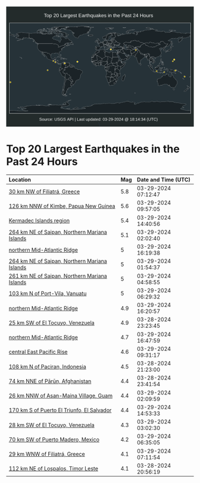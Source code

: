 ![Map](./map.png)

# Top 20 Largest Earthquakes in the Past 24 Hours

| Location | Mag | Date and Time (UTC) |
|:---|:---|:---|
| [30 km NW of Filiatrá, Greece](https://earthquake.usgs.gov/earthquakes/eventpage/us7000m8q9) | 5.8 | 03-29-2024 07:12:47 |
| [126 km NNW of Kimbe, Papua New Guinea](https://earthquake.usgs.gov/earthquakes/eventpage/us7000m8qr) | 5.6 | 03-29-2024 09:57:05 |
| [Kermadec Islands region](https://earthquake.usgs.gov/earthquakes/eventpage/us7000m8rg) | 5.4 | 03-29-2024 14:40:56 |
| [264 km NE of Saipan, Northern Mariana Islands](https://earthquake.usgs.gov/earthquakes/eventpage/us7000m8p1) | 5.1 | 03-29-2024 02:02:40 |
| [northern Mid-Atlantic Ridge](https://earthquake.usgs.gov/earthquakes/eventpage/us7000m8s7) | 5 | 03-29-2024 16:19:38 |
| [264 km NE of Saipan, Northern Mariana Islands](https://earthquake.usgs.gov/earthquakes/eventpage/us7000m8p0) | 5 | 03-29-2024 01:54:37 |
| [261 km NE of Saipan, Northern Mariana Islands](https://earthquake.usgs.gov/earthquakes/eventpage/us7000m8pq) | 5 | 03-29-2024 04:58:55 |
| [103 km N of Port-Vila, Vanuatu](https://earthquake.usgs.gov/earthquakes/eventpage/us7000m8pz) | 5 | 03-29-2024 06:29:32 |
| [northern Mid-Atlantic Ridge](https://earthquake.usgs.gov/earthquakes/eventpage/us7000m8s9) | 4.9 | 03-29-2024 16:20:57 |
| [25 km SW of El Tocuyo, Venezuela](https://earthquake.usgs.gov/earthquakes/eventpage/us7000m8nn) | 4.9 | 03-28-2024 23:23:45 |
| [northern Mid-Atlantic Ridge](https://earthquake.usgs.gov/earthquakes/eventpage/us7000m8sc) | 4.7 | 03-29-2024 16:47:59 |
| [central East Pacific Rise](https://earthquake.usgs.gov/earthquakes/eventpage/us7000m8r2) | 4.6 | 03-29-2024 09:31:17 |
| [108 km N of Paciran, Indonesia](https://earthquake.usgs.gov/earthquakes/eventpage/us7000m8nd) | 4.5 | 03-28-2024 21:23:00 |
| [74 km NNE of Pārūn, Afghanistan](https://earthquake.usgs.gov/earthquakes/eventpage/us7000m8nq) | 4.4 | 03-28-2024 23:41:54 |
| [26 km NNW of Asan-Maina Village, Guam](https://earthquake.usgs.gov/earthquakes/eventpage/us7000m8p3) | 4.4 | 03-29-2024 02:09:59 |
| [170 km S of Puerto El Triunfo, El Salvador](https://earthquake.usgs.gov/earthquakes/eventpage/us7000m8ri) | 4.4 | 03-29-2024 14:53:33 |
| [28 km SW of El Tocuyo, Venezuela](https://earthquake.usgs.gov/earthquakes/eventpage/us7000m8pf) | 4.3 | 03-29-2024 03:02:30 |
| [70 km SW of Puerto Madero, Mexico](https://earthquake.usgs.gov/earthquakes/eventpage/us7000m8q0) | 4.2 | 03-29-2024 06:35:05 |
| [29 km WNW of Filiatrá, Greece](https://earthquake.usgs.gov/earthquakes/eventpage/us7000m8qa) | 4.1 | 03-29-2024 07:11:54 |
| [112 km NE of Lospalos, Timor Leste](https://earthquake.usgs.gov/earthquakes/eventpage/us7000m8mt) | 4.1 | 03-28-2024 20:56:19 |
